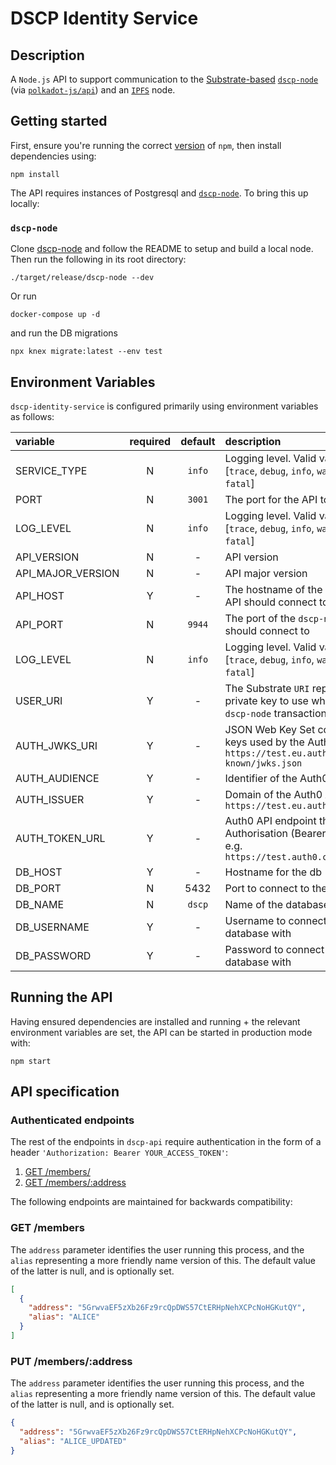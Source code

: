 # DSCP Identity Service

## Description

A `Node.js` API to support communication to the [Substrate-based](https://www.substrate.io/) [`dscp-node`](https://github.com/digicatapult/dscp-node) (via [`polkadot-js/api`](https://www.npmjs.com/package/@polkadot/api)) and an [`IPFS`](https://ipfs.io/) node.

## Getting started

First, ensure you're running the correct [version](.node-version) of `npm`, then install dependencies using:

```
npm install
```

The API requires instances of Postgresql and [`dscp-node`](https://github.com/digicatapult/dscp-node).
To bring this up locally:

### `dscp-node`

Clone [dscp-node](https://github.com/digicatapult/dscp-node) and follow the README to setup and build a local node. Then run the following in its root directory:

```
./target/release/dscp-node --dev
```

Or run

```
docker-compose up -d
```

and run the DB migrations

```
npx knex migrate:latest --env test
```

## Environment Variables

`dscp-identity-service` is configured primarily using environment variables as follows:

| variable          | required | default | description                                                                                                          |
| :---------------- | :------: | :-----: | :------------------------------------------------------------------------------------------------------------------- |
| SERVICE_TYPE      |    N     | `info`  | Logging level. Valid values are [`trace`, `debug`, `info`, `warn`, `error`, `fatal`]                                 |
| PORT              |    N     | `3001`  | The port for the API to listen on                                                                                    |
| LOG_LEVEL         |    N     | `info`  | Logging level. Valid values are [`trace`, `debug`, `info`, `warn`, `error`, `fatal`]                                 |
| API_VERSION       |    N     |    -    | API version                                                                                                          |
| API_MAJOR_VERSION |    N     |    -    | API major version                                                                                                    |
| API_HOST          |    Y     |    -    | The hostname of the `dscp-node` the API should connect to                                                            |
| API_PORT          |    N     | `9944`  | The port of the `dscp-node` the API should connect to                                                                |
| LOG_LEVEL         |    N     | `info`  | Logging level. Valid values are [`trace`, `debug`, `info`, `warn`, `error`, `fatal`]                                 |
| USER_URI          |    Y     |    -    | The Substrate `URI` representing the private key to use when making `dscp-node` transactions                         |
| AUTH_JWKS_URI     |    Y     |    -    | JSON Web Key Set containing public keys used by the Auth0 API e.g. `https://test.eu.auth0.com/.well-known/jwks.json` |
| AUTH_AUDIENCE     |    Y     |    -    | Identifier of the Auth0 API                                                                                          |
| AUTH_ISSUER       |    Y     |    -    | Domain of the Auth0 API e.g. `https://test.eu.auth0.com/`                                                            |
| AUTH_TOKEN_URL    |    Y     |    -    | Auth0 API endpoint that issues an Authorisation (Bearer) access token e.g. `https://test.auth0.com/oauth/token`      |
| DB_HOST           |    Y     |    -    | Hostname for the db                                                                                                  |
| DB_PORT           |    N     |  5432   | Port to connect to the db                                                                                            |
| DB_NAME           |    N     | `dscp`  | Name of the database to connect to                                                                                   |
| DB_USERNAME       |    Y     |    -    | Username to connect to the database with                                                                             |
| DB_PASSWORD       |    Y     |    -    | Password to connect to the database with                                                                             |

## Running the API

Having ensured dependencies are installed and running + the relevant environment variables are set, the API can be started in production mode with:

```
npm start
```

## API specification

### Authenticated endpoints

The rest of the endpoints in `dscp-api` require authentication in the form of a header `'Authorization: Bearer YOUR_ACCESS_TOKEN'`:

1. [GET /members/](#GET-/members)
2. [GET /members/:address](#PUT-/members/:address)

The following endpoints are maintained for backwards compatibility:

### GET /members

The `address` parameter identifies the user running this process, and the `alias` representing a more friendly name version of this. The default value of the latter is null, and is optionally set.

```json
[
  {
    "address": "5GrwvaEF5zXb26Fz9rcQpDWS57CtERHpNehXCPcNoHGKutQY",
    "alias": "ALICE"
  }
]
```

### PUT /members/:address

The `address` parameter identifies the user running this process, and the `alias` representing a more friendly name version of this. The default value of the latter is null, and is optionally set.

```json
{
  "address": "5GrwvaEF5zXb26Fz9rcQpDWS57CtERHpNehXCPcNoHGKutQY",
  "alias": "ALICE_UPDATED"
}
```
